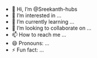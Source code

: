 - 👋 Hi, I’m @Sreekanth-hubs
- 👀 I’m interested in ...
- 🌱 I’m currently learning ...
- 💞️ I’m looking to collaborate on ...
- 📫 How to reach me ...
- 😄 Pronouns: ...
- ⚡ Fun fact: ...

<!---
Sreekanth-hubs/Sreekanth-hubs is a ✨ special ✨ repository because its `README.md` (this file) appears on your GitHub profile.
You can click the Preview link to take a look at your changes.
--->
